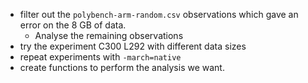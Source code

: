 * filter out the `polybench-arm-random.csv` observations which gave an error on the 8 GB of data.
  * Analyse the remaining observations
* try the experiment C300 L292 with different data sizes
* repeat experiments with `-march=native`
* create functions to perform the analysis we want. 
